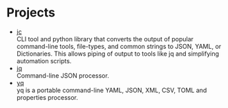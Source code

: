 # Projects

- [jc](https://github.com/kellyjonbrazil/jc)
  <br/>CLI tool and python library that converts the output of popular command-line tools, file-types, and common
  strings to JSON, YAML, or Dictionaries. This allows piping of output to tools like jq and simplifying automation
  scripts.
- [jq](https://github.com/jqlang/jq)
  <br/>Command-line JSON processor.
- [yq](https://github.com/mikefarah/yq)
  <br/>yq is a portable command-line YAML, JSON, XML, CSV, TOML and properties processor.